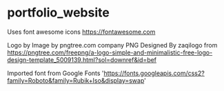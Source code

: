 # portfolio_website

Uses font awesome icons https://fontawesome.com

Logo by Image by pngtree.com company PNG Designed By zaqilogo from https://pngtree.com/freepng/a-logo-simple-and-minimalistic-free-logo-design-template_5009139.html?sol=downref&id=bef

Imported font from Google Fonts 'https://fonts.googleapis.com/css2?family=Roboto&family=Rubik+Iso&display=swap'
